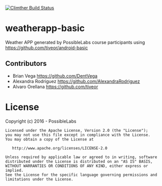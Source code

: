 [![Climther Build Status](https://circleci.com/gh/PossibleLabs/weatherapp-basic.png?style=shield "Climther Build Status")](https://circleci.com/gh/PossibleLabs/weatherapp-basic)

# weatherapp-basic
Weather APP generated by PossibleLabs course participants using https://github.com/tiveor/android-basic


## Contributors
* Brian Vega <https://github.com/DentVega>
* Alexandra Rodriguez <https://github.com/AlexandraRodriguez>
* Alvaro Orellana <https://github.com/tiveor>

# License
Copyright (c) 2016 - PossibleLabs

```
Licensed under the Apache License, Version 2.0 (the "License");
you may not use this file except in compliance with the License.
You may obtain a copy of the License at

   http://www.apache.org/licenses/LICENSE-2.0

Unless required by applicable law or agreed to in writing, software
distributed under the License is distributed on an "AS IS" BASIS,
WITHOUT WARRANTIES OR CONDITIONS OF ANY KIND, either express or implied.
See the License for the specific language governing permissions and
limitations under the License.

